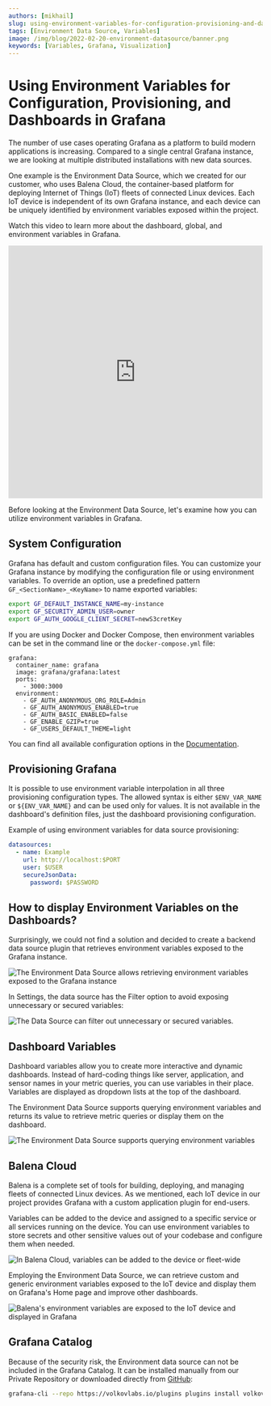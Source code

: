 ```yaml
---
authors: [mikhail]
slug: using-environment-variables-for-configuration-provisioning-and-dashboards-in-grafana-279661733416
tags: [Environment Data Source, Variables]
image: /img/blog/2022-02-20-environment-datasource/banner.png
keywords: [Variables, Grafana, Visualization]
---
```


# Using Environment Variables for Configuration, Provisioning, and Dashboards in Grafana

The number of use cases operating Grafana as a platform to build modern applications is increasing. Compared to a single central Grafana instance, we are looking at multiple distributed installations with new data sources.

<!--truncate-->

One example is the Environment Data Source, which we created for our customer, who uses Balena Cloud, the container-based platform for deploying Internet of Things (IoT) fleets of connected Linux devices. Each IoT device is independent of its own Grafana instance, and each device can be uniquely identified by environment variables exposed within the project.

Watch this video to learn more about the dashboard, global, and environment variables in Grafana.

<iframe width="100%" height="500" src="https://www.youtube.com/embed/sczRq2lI3e4" title="Grafana variables | Dashboard, Global and Environment variables | Environment Data Source" frameBorder="0" allow="accelerometer; autoplay; clipboard-write; encrypted-media; gyroscope; picture-in-picture" allowFullScreen></iframe>

Before looking at the Environment Data Source, let's examine how you can utilize environment variables in Grafana.

## System Configuration

Grafana has default and custom configuration files. You can customize your Grafana instance by modifying the configuration file or using environment variables. To override an option, use a predefined pattern `GF_<SectionName>_<KeyName>` to name exported variables:
```sh
export GF_DEFAULT_INSTANCE_NAME=my-instance
export GF_SECURITY_ADMIN_USER=owner
export GF_AUTH_GOOGLE_CLIENT_SECRET=newS3cretKey
```

If you are using Docker and Docker Compose, then environment variables can be set in the command line or the `docker-compose.yml` file:

```docker
grafana:
  container_name: grafana
  image: grafana/grafana:latest
  ports:
    - 3000:3000
  environment:
    - GF_AUTH_ANONYMOUS_ORG_ROLE=Admin
    - GF_AUTH_ANONYMOUS_ENABLED=true
    - GF_AUTH_BASIC_ENABLED=false
    - GF_ENABLE_GZIP=true
    - GF_USERS_DEFAULT_THEME=light
```

You can find all available configuration options in the [Documentation](https://grafana.com/docs/grafana/latest/setup-grafana/configure-grafana/).

## Provisioning Grafana

It is possible to use environment variable interpolation in all three provisioning configuration types. The allowed syntax is either `$ENV_VAR_NAME` or `${ENV_VAR_NAME}` and can be used only for values. It is not available in the dashboard's definition files, just the dashboard provisioning configuration.

Example of using environment variables for data source provisioning:

```yaml
datasources:
  - name: Example
    url: http://localhost:$PORT
    user: $USER
    secureJsonData:
      password: $PASSWORD
```

## How to display Environment Variables on the Dashboards?

Surprisingly, we could not find a solution and decided to create a backend data source plugin that retrieves environment variables exposed to the Grafana instance.

![The Environment Data Source allows retrieving environment variables exposed to the Grafana instance](https://raw.githubusercontent.com/VolkovLabs/volkovlabs-env-datasource/main/src/img/dashboard.png)

In Settings, the data source has the Filter option to avoid exposing unnecessary or secured variables:

![The Data Source can filter out unnecessary or secured variables.](configuration.png)

## Dashboard Variables

Dashboard variables allow you to create more interactive and dynamic dashboards. Instead of hard-coding things like server, application, and sensor names in your metric queries, you can use variables in their place. Variables are displayed as dropdown lists at the top of the dashboard.

The Environment Data Source supports querying environment variables and returns its value to retrieve metric queries or display them on the dashboard.

![The Environment Data Source supports querying environment variables](variables.png)

## Balena Cloud

Balena is a complete set of tools for building, deploying, and managing fleets of connected Linux devices. As we mentioned, each IoT device in our project provides Grafana with a custom application plugin for end-users.

Variables can be added to the device and assigned to a specific service or all services running on the device. You can use environment variables to store secrets and other sensitive values out of your codebase and configure them when needed.

![In Balena Cloud, variables can be added to the device or fleet-wide](balena-cloud.png)

Employing the Environment Data Source, we can retrieve custom and generic environment variables exposed to the IoT device and display them on Grafana's Home page and improve other dashboards.

![Balena's environment variables are exposed to the IoT device and displayed in Grafana](balena-variables.png)

## Grafana Catalog

Because of the security risk, the Environment data source can not be included in the Grafana Catalog. It can be installed manually from our Private Repository or downloaded directly from [GitHub](https://github.com/volkovlabs/volkovlabs-env-datasource):

```sh
grafana-cli --repo https://volkovlabs.io/plugins plugins install volkovlabs-env-datasource
```
